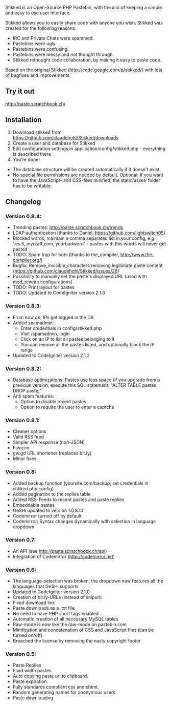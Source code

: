 Stikked is an Open-Source PHP Pastebin, with the aim of keeping a simple and easy to use user interface.

Stikked allows you to easily share code with anyone you wish. Stikked was created for the following reasons:

* IRC and Private Chats were spammed.
* Pastebins were ugly.
* Pastebins were confusing.
* Pastebins were messy and not thought through.
* Stikked rethought code collaboration, by making it easy to paste code.

Based on the original Stikked (http://code.google.com/p/stikked/) with lots of bugfixes and improvements.


Try it out
----------
http://paste.scratchbook.ch/


Installation
------------

1.  Download stikked from https://github.com/claudehohl/Stikked/downloads
2.  Create a user and database for Stikked
3.  Edit configuration settings in application/config/stikked.php - everything is described there
4.  You're done!

* The database structure will be created automatically if it doesn't exist.
* No special file permissions are needed by default. Optional: If you want to have the JavaScript- and CSS-files minified, the static/asset/ folder has to be writable.


Changelog
---------

### Version 0.8.4:

* Trending pastes: http://paste.scratchbook.ch/trends
* LDAP authentication (thanks to Daniel, https://github.com/lightswitch05)
* Blocked words; maintain a comma separated list in your config, e.g. '.es.tl, mycraft.com, yourbadword' - pastes with this words will never get pasted
* TODO: Spam trap for bots (thanks to the\_compiler, http://www.the-compiler.org/)
* Bugfix: Remove\_invisible\_characters removing legitimate paste content (https://github.com/claudehohl/Stikked/issues/28)
* Possibility to manually set the paste's displayed URL (used with mod\_rewrite configurations)
* TODO: Print layout for pastes
* TODO: Updated to CodeIgniter version 2.1.3

### Version 0.8.3:

* From now on, IPs get logged in the DB
* Added spamadmin:
  * Enter credentials in config/stikked.php
  * Visit /spamadmin, login
  * Click on an IP to list all pastes belonging to it
  * You can remove all the pastes listed, and optionally block the IP range
* Updated to CodeIgniter version 2.1.2

### Version 0.8.2:

* Database optimizations: Pastes use less space (if you upgrade from a previous version, execute this SQL statement: "ALTER TABLE pastes DROP paste;"
* Anti spam features:
  * Option to disable recent pastes
  * Option to require the user to enter a captcha

### Version 0.8.1:

* Cleaner options
* Valid RSS feed
* Simpler API response (non-JSON)
* Favicon
* gw.gd URL shortener (replaces bit.ly)
* Minor fixes

### Version 0.8:

* Added backup function (yoursite.com/backup; set credentials in stikked.php config)
* Added pagination to the replies table
* Added RSS-Feeds to recent pastes and paste replies
* Embeddable pastes
* GeSHi updated to version 1.0.8.10
* Codemirror turned off by default
* Codemirror: Syntax changes dynamically with selection in language dropdown

### Version 0.7:

* An API (see http://paste.scratchbook.ch/api)
* Integration of Codemirror (http://codemirror.net)

### Version 0.6:

* The language-selection was broken; the dropdown now features all the languages that GeSHi supports
* Updated to CodeIgniter version 2.1.0
* Creation of bit.ly-URLs (instead of snipurl)
* Fixed download link
* Paste downloads as a .txt file
* No need to have PHP short tags enabled
* Automatic creation of all necessary MySQL tables
* Raw-mode is now like the raw-mode on pastebin.com
* Minification and concatenation of CSS and JavaScript files (can be turned on/off)
* Breached the license by removing the nasty copyright footer

### Version 0.5:

* Paste Replies
* Fluid width pastes
* Auto copying paste url to clipboard.
* Paste expiration.
* Fully standards compliant css and xhtml.
* Random generating names for anonymous users
* Paste downloading

